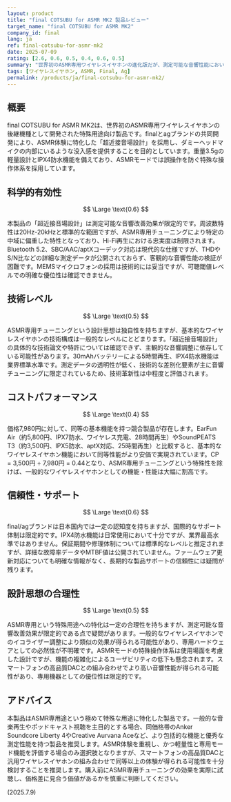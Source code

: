 ```yaml
---
layout: product
title: "final COTSUBU for ASMR MK2 製品レビュー"
target_name: "final COTSUBU for ASMR MK2"
company_id: final
lang: ja
ref: final-cotsubu-for-asmr-mk2
date: 2025-07-09
rating: [2.6, 0.6, 0.5, 0.4, 0.6, 0.5]
summary: "世界初のASMR専用ワイヤレスイヤホンの進化版だが、測定可能な音響性能においては一般的なワイヤレスイヤホンに劣る"
tags: [ワイヤレスイヤホン, ASMR, Final, Ag]
permalink: /products/ja/final-cotsubu-for-asmr-mk2/
---
```


## 概要

final COTSUBU for ASMR MK2は、世界初のASMR専用ワイヤレスイヤホンの後継機種として開発された特殊用途向け製品です。finalとagブランドの共同開発により、ASMR体験に特化した「超近接音場設計」を採用し、ダミーヘッドマイクの内部にいるような没入感を提供することを目的としています。重量3.5gの軽量設計とIPX4防水機能を備えており、ASMRモードでは誤操作を防ぐ特殊な操作体系を採用しています。

## 科学的有効性

$$ \Large \text{0.6} $$

本製品の「超近接音場設計」は測定可能な音響改善効果が限定的です。周波数特性は20Hz-20kHzと標準的な範囲ですが、ASMR専用チューニングにより特定の中域に偏重した特性となっており、Hi-Fi再生における忠実度は制限されます。Bluetooth 5.2、SBC/AAC/aptXコーデック対応は現代的な仕様ですが、THDやS/N比などの詳細な測定データが公開されておらず、客観的な音響性能の検証が困難です。MEMSマイクロフォンの採用は技術的には妥当ですが、可聴閾値レベルでの明確な優位性は確認できません。

## 技術レベル

$$ \Large \text{0.5} $$

ASMR専用チューニングという設計思想は独自性を持ちますが、基本的なワイヤレスイヤホンの技術構成は一般的なレベルにとどまります。「超近接音場設計」の具体的な技術論文や特許については確認できず、主観的な音響調整に依存している可能性があります。30mAhバッテリーによる5時間再生、IPX4防水機能は業界標準水準です。測定データの透明性が低く、技術的な差別化要素が主に音響チューニングに限定されているため、技術革新性は中程度と評価されます。

## コストパフォーマンス

$$ \Large \text{0.4} $$

価格7,980円に対して、同等の基本機能を持つ競合製品が存在します。EarFun Air（約5,800円、IPX7防水、ワイヤレス充電、28時間再生）やSoundPEATS T3（約3,500円、IPX5防水、aptX対応、25時間再生）と比較すると、基本的なワイヤレスイヤホン機能において同等性能がより安価で実現されています。CP = 3,500円 ÷ 7,980円 = 0.44となり、ASMR専用チューニングという特殊性を除けば、一般的なワイヤレスイヤホンとしての機能・性能は大幅に割高です。

## 信頼性・サポート

$$ \Large \text{0.6} $$

final/agブランドは日本国内では一定の認知度を持ちますが、国際的なサポート体制は限定的です。IPX4防水機能は日常使用において十分ですが、業界最高水準ではありません。保証期間や修理体制については標準的なレベルと推定されますが、詳細な故障率データやMTBF値は公開されていません。ファームウェア更新対応についても明確な情報がなく、長期的な製品サポートの信頼性には疑問が残ります。

## 設計思想の合理性

$$ \Large \text{0.5} $$

ASMR専用という特殊用途への特化は一定の合理性を持ちますが、測定可能な音響改善効果が限定的である点で疑問があります。一般的なワイヤレスイヤホンでのイコライザー調整により類似の効果が得られる可能性があり、専用ハードウェアとしての必然性が不明確です。ASMRモードの特殊操作体系は使用場面を考慮した設計ですが、機能の複雑化によるユーザビリティの低下も懸念されます。スマートフォンの高品質DACとの組み合わせでより高い音響性能が得られる可能性があり、専用機器としての優位性は限定的です。

## アドバイス

本製品はASMR専用途という極めて特殊な用途に特化した製品です。一般的な音楽再生やポッドキャスト視聴を主目的とする場合、同価格帯のAnker Soundcore Liberty 4やCreative Aurvana Aceなど、より包括的な機能と優秀な測定性能を持つ製品を推奨します。ASMR体験を重視し、かつ軽量性と専用モード機能を評価する場合のみ選択肢となりますが、スマートフォンの高品質DACと汎用ワイヤレスイヤホンの組み合わせで同等以上の体験が得られる可能性を十分検討することを推奨します。購入前にASMR専用チューニングの効果を実際に試聴し、価格差に見合う価値があるかを慎重に判断してください。

(2025.7.9)